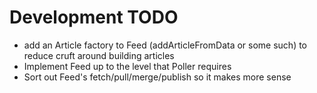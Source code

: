 # Development TODO

* add an Article factory to Feed (addArticleFromData or some such) to reduce cruft around building articles
* Implement Feed up to the level that Poller requires
* Sort out Feed's fetch/pull/merge/publish so it makes more sense
